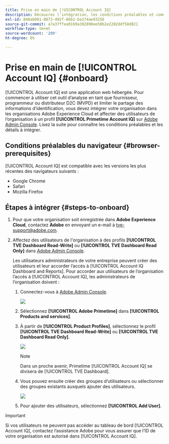```yaml
---
title: Prise en main de [!UICONTROL Account IQ]
description: Découvrez l’intégration, les conditions préalables et comment commencer à utiliser [!UICONTROL Account IQ].
exl-id: 840ab081-0073-492f-86b2-ba174ae93256
source-git-commit: a7a37ffea0169a302890ee50b2e2202ddf58d021
workflow-type: tm+mt
source-wordcount: '209'
ht-degree: 0%

---
```


# Prise en main de [!UICONTROL Account IQ] {#onboard}

[!UICONTROL Account IQ] est une application web hébergée. Pour commencer à utiliser cet outil d’analyse en tant que fournisseur, programmeur ou distributeur D2C (MVPD) et limiter le partage des informations d’identification, vous devez intégrer votre organisation dans les organisations Adobe Experience Cloud et affecter des utilisateurs de l’organisation à un profil **[!UICONTROL Primetime Account IQ]** sur [Adobe Admin Console](https://adminconsole.adobe.com/). Lisez la suite pour connaître les conditions préalables et les détails à intégrer.

## Conditions préalables du navigateur {#browser-prerequisites}

[!UICONTROL Account IQ] est compatible avec les versions les plus récentes des navigateurs suivants :

* Google Chrome
* Safari
* Mozilla Firefox

## Étapes à intégrer {#steps-to-onboard}

1. Pour que votre organisation soit enregistrée dans **Adobe Experience Cloud**, contactez **Adobe** en envoyant un e-mail à tve-support@adobe.com.

1. Affectez des utilisateurs de l&#39;organisation à des profils **[!UICONTROL TVE Dashboard Read-Write]** ou **[!UICONTROL TVE Dashboard Read Only]** dans [Adobe Admin Console](https://adminconsole.adobe.com/).

   Les utilisateurs administrateurs de votre entreprise peuvent créer des utilisateurs et leur accorder l’accès à [!UICONTROL Account IQ Dashboard and Reports]. Pour accorder aux utilisateurs de l’organisation l’accès à [!UICONTROL Account IQ], les administrateurs de l’organisation doivent :

   1. Connectez-vous à [Adobe Admin Console](https://adminconsole.adobe.com/).


      ![](assets/admin-console.png)

   1. Sélectionnez **[!UICONTROL Adobe Primetime]** dans **[!UICONTROL Products and services]**.

   1. À partir de **[!UICONTROL Product Profiles]**, sélectionnez le profil **[!UICONTROL TVE Dashboard Read-Write]** ou **[!UICONTROL TVE Dashboard Read Only]**.

      ![](assets/product-profiles.png)

      >[!NOTE]
      >
      >Dans un proche avenir, Primetime [!UICONTROL Account IQ] se divisera de [!UICONTROL TVE Dashboard].

   1. Vous pouvez ensuite créer des groupes d’utilisateurs ou sélectionner des groupes existants auxquels ajouter des utilisateurs.

      ![](assets/add-users-2profile.png)

   1. Pour ajouter des utilisateurs, sélectionnez **[!UICONTROL Add User]**.

>[!IMPORTANT]
>
>Si vos utilisateurs ne peuvent pas accéder au tableau de bord [!UICONTROL Account IQ], contactez l’assistance Adobe pour vous assurer que l’ID de votre organisation est autorisé dans [!UICONTROL Account IQ].
